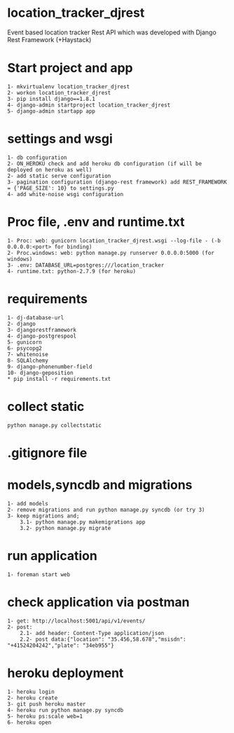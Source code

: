 # location_tracker_djrest
Event based location tracker Rest API which was developed with Django Rest Framework (+Haystack)

# Start project and app
    1- mkvirtualenv location_tracker_djrest
    2- workon location_tracker_djrest
    3- pip install django==1.8.1
    4- django-admin startproject location_tracker_djrest
    5- django-admin startapp app

# settings and wsgi
    1- db configuration
    2- ON_HEROKU check and add heroku db configuration (if will be deployed on heroku as well)
    2- add static serve configuration
    3- pagination configuration (django-rest framework) add REST_FRAMEWORK = {'PAGE_SIZE': 10} to settings.py
    4- add white-noise wsgi configuration

# Proc file, .env and runtime.txt
    1- Proc: web: gunicorn location_tracker_djrest.wsgi --log-file - (-b 0.0.0.0:<port> for binding)
    2- Proc.windows: web: python manage.py runserver 0.0.0.0:5000 (for windows)
    3- .env: DATABASE_URL=postgres:///location_tracker
    4- runtime.txt: python-2.7.9 (for heroku)

# requirements
    1- dj-database-url
    2- django
    3- djangorestframework
    4- django-postgrespool
    5- gunicorn
    6- psycopg2
    7- whitenoise
    8- SQLAlchemy
    9- django-phonenumber-field
    10- django-geposition
    * pip install -r requirements.txt

# collect static
    python manage.py collectstatic

# .gitignore file

# models,syncdb and migrations
    1- add models
    2- remove migrations and run python manage.py syncdb (or try 3)
    3- keep migrations and;
        3.1- python manage.py makemigrations app
        3.2- python manage.py migrate

# run application
    1- foreman start web

# check application via postman
    1- get: http://localhost:5001/api/v1/events/
    2- post:
        2.1- add header: Content-Type application/json
        2.2- post data:{"location": "35.456,58.678","msisdn": "+41524204242","plate": "34eb955"}

# heroku deployment
    1- heroku login
    2- heroku create
    3- git push heroku master
    4- heroku run python manage.py syncdb
    5- heroku ps:scale web=1
    6- heroku open